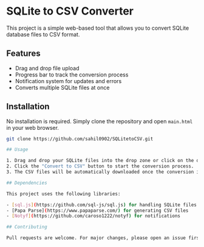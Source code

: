 # SQLite to CSV Converter

This project is a simple web-based tool that allows you to convert SQLite database files to CSV format.

## Features

- Drag and drop file upload
- Progress bar to track the conversion process
- Notification system for updates and errors
- Converts multiple SQLite files at once

## Installation

No installation is required. Simply clone the repository and open `main.html` in your web browser.

```bash
git clone https://github.com/sahil0902/SQLitetoCSV.git

## Usage

1. Drag and drop your SQLite files into the drop zone or click on the drop zone to select files from your system.
2. Click the "Convert to CSV" button to start the conversion process.
3. The CSV files will be automatically downloaded once the conversion is complete.

## Dependencies

This project uses the following libraries:

- [sql.js](https://github.com/sql-js/sql.js) for handling SQLite files
- [Papa Parse](https://www.papaparse.com/) for generating CSV files
- [Notyf](https://github.com/caroso1222/notyf) for notifications

## Contributing

Pull requests are welcome. For major changes, please open an issue first to discuss what you would like to change.